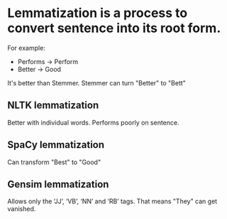 # Lemmatization is a process to convert sentence into its root form.

For example:
- Performs -> Perform
- Better -> Good

It's better than Stemmer. Stemmer can turn "Better" to "Bett"

## NLTK lemmatization
  Better with individual words. Performs poorly on sentence.

## SpaCy lemmatization
  Can transform "Best" to "Good"

## Gensim lemmatization
  Allows only the ‘JJ’, ‘VB’, ‘NN’ and ‘RB’ tags. That means "They" can get vanished.
